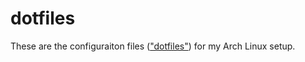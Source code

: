 dotfiles
========

These are the configuraiton files 
(["dotfiles"](http://dotfiles.github.io/)) 
for my Arch Linux setup.
